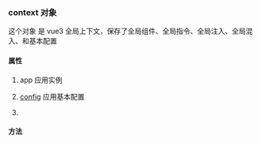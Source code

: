 ### context 对象

这个对象 是 vue3 全局上下文，保存了全局组件、全局指令、全局注入、全局混入、和基本配置

#### 属性

1. app 应用实例

2. [config](/v3/API/contextConfig) 应用基本配置

3.

#### 方法
